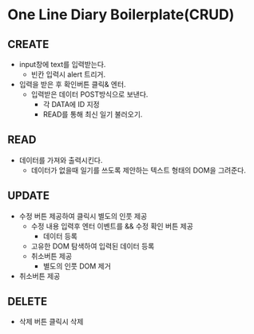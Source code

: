 # One Line Diary Boilerplate(CRUD)

## CREATE
* input창에 text를 입력받는다.
    * 빈칸 입력시 alert 트리거.
* 입력을 받은 후 확인버튼 클릭& 엔터.
    * 입력받은 데이터 POST방식으로 보낸다.
        * 각 DATA에 ID 지정
        * READ를 통해 최신 일기 불러오기.

## READ
* 데이터를 가져와 출력시킨다.
    * 데이터가 없을때 일기를 쓰도록 제안하는 텍스트 형태의 DOM을 그려준다.

## UPDATE
* 수정 버튼 제공하여 클릭시 별도의 인풋 제공
    * 수정 내용 입력후 엔터 이벤트를 && 수정 확인 버튼 제공
        * 데이터 등록
    * 고유한 DOM 탐색하여 입력된 데이터 등록
    * 취소버튼 제공
        * 별도의 인풋 DOM 제거
* 취소버튼 제공

## DELETE
* 삭제 버튼 클릭시 삭제